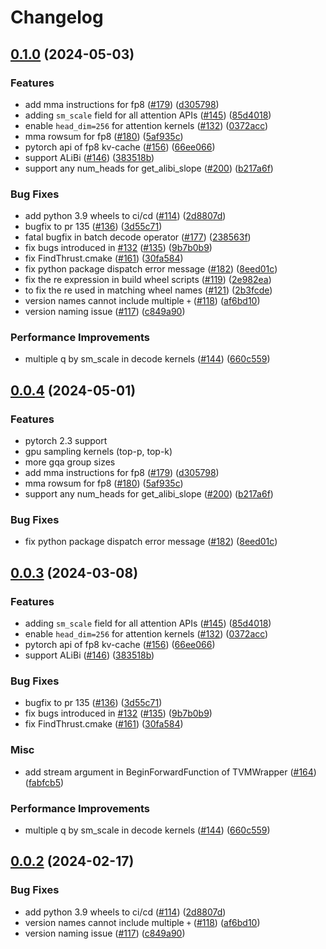 # Changelog

## [0.1.0](https://github.com/AndreSlavescu/flashinfer/compare/v0.0.4...v0.1.0) (2024-05-03)


### Features

* add mma instructions for fp8 ([#179](https://github.com/AndreSlavescu/flashinfer/issues/179)) ([d305798](https://github.com/AndreSlavescu/flashinfer/commit/d3057983e6d47e857ec3956de94eb11f62d9d83e))
* adding `sm_scale` field for all attention APIs ([#145](https://github.com/AndreSlavescu/flashinfer/issues/145)) ([85d4018](https://github.com/AndreSlavescu/flashinfer/commit/85d4018de4766dafd1be60cf6d953cd9236a4058))
* enable `head_dim=256` for attention kernels ([#132](https://github.com/AndreSlavescu/flashinfer/issues/132)) ([0372acc](https://github.com/AndreSlavescu/flashinfer/commit/0372acc44d0d393af7fd9fb3dcef0ff25953d4e1))
* mma rowsum for fp8 ([#180](https://github.com/AndreSlavescu/flashinfer/issues/180)) ([5af935c](https://github.com/AndreSlavescu/flashinfer/commit/5af935ca783d3487034110902c6406089c31acbc))
* pytorch api of fp8 kv-cache ([#156](https://github.com/AndreSlavescu/flashinfer/issues/156)) ([66ee066](https://github.com/AndreSlavescu/flashinfer/commit/66ee06683eaea7efe724c46df528ae47aa75eca2))
* support ALiBi ([#146](https://github.com/AndreSlavescu/flashinfer/issues/146)) ([383518b](https://github.com/AndreSlavescu/flashinfer/commit/383518bdf1824f68d33a2eaafd72a780f195bdd4))
* support any num_heads for get_alibi_slope ([#200](https://github.com/AndreSlavescu/flashinfer/issues/200)) ([b217a6f](https://github.com/AndreSlavescu/flashinfer/commit/b217a6fefb7bd091469467d32b8aedde4a25cad7))


### Bug Fixes

* add python 3.9 wheels to ci/cd ([#114](https://github.com/AndreSlavescu/flashinfer/issues/114)) ([2d8807d](https://github.com/AndreSlavescu/flashinfer/commit/2d8807d1fb3359ace8a03b73c92bd0679b9d4b33))
* bugfix to pr 135 ([#136](https://github.com/AndreSlavescu/flashinfer/issues/136)) ([3d55c71](https://github.com/AndreSlavescu/flashinfer/commit/3d55c71a62052c590c130897d3a3db49b14fcc34))
* fatal bugfix in batch decode operator ([#177](https://github.com/AndreSlavescu/flashinfer/issues/177)) ([238563f](https://github.com/AndreSlavescu/flashinfer/commit/238563fb8fa5f3e5906bb951c3ee84659ed9265a))
* fix bugs introduced in [#132](https://github.com/AndreSlavescu/flashinfer/issues/132) ([#135](https://github.com/AndreSlavescu/flashinfer/issues/135)) ([9b7b0b9](https://github.com/AndreSlavescu/flashinfer/commit/9b7b0b913e1fbef7aac6351109911c7ac08a8904))
* fix FindThrust.cmake ([#161](https://github.com/AndreSlavescu/flashinfer/issues/161)) ([30fa584](https://github.com/AndreSlavescu/flashinfer/commit/30fa5843aeb1ac48816967a63db140cff6044e13))
* fix python package dispatch error message ([#182](https://github.com/AndreSlavescu/flashinfer/issues/182)) ([8eed01c](https://github.com/AndreSlavescu/flashinfer/commit/8eed01c094ceb47375a1d4da8748c43a2947e959))
* fix the re expression in build wheel scripts ([#119](https://github.com/AndreSlavescu/flashinfer/issues/119)) ([2e982ea](https://github.com/AndreSlavescu/flashinfer/commit/2e982ea99fc4132dbb94aae994742fdc2da81a34))
* to fix the re used in matching wheel names ([#121](https://github.com/AndreSlavescu/flashinfer/issues/121)) ([2b3fcde](https://github.com/AndreSlavescu/flashinfer/commit/2b3fcde434a4a4b44552977484c2cfcc906f429d))
* version names cannot include multiple `+` ([#118](https://github.com/AndreSlavescu/flashinfer/issues/118)) ([af6bd10](https://github.com/AndreSlavescu/flashinfer/commit/af6bd10db03fa1353699631f6b31eee52d343569))
* version naming issue ([#117](https://github.com/AndreSlavescu/flashinfer/issues/117)) ([c849a90](https://github.com/AndreSlavescu/flashinfer/commit/c849a90e6b6756a2ca87733782607796d8c7b85a))


### Performance Improvements

* multiple q by sm_scale in decode kernels ([#144](https://github.com/AndreSlavescu/flashinfer/issues/144)) ([660c559](https://github.com/AndreSlavescu/flashinfer/commit/660c559348ba9710d0d81b53f710f7e4951eee2b))

## [0.0.4](https://github.com/flashinfer-ai/flashinfer/compare/v0.0.3...v0.1.0) (2024-05-01)


### Features

* pytorch 2.3 support
* gpu sampling kernels (top-p, top-k)
* more gqa group sizes
* add mma instructions for fp8 ([#179](https://github.com/flashinfer-ai/flashinfer/issues/179)) ([d305798](https://github.com/flashinfer-ai/flashinfer/commit/d3057983e6d47e857ec3956de94eb11f62d9d83e))
* mma rowsum for fp8 ([#180](https://github.com/flashinfer-ai/flashinfer/issues/180)) ([5af935c](https://github.com/flashinfer-ai/flashinfer/commit/5af935ca783d3487034110902c6406089c31acbc))
* support any num_heads for get_alibi_slope ([#200](https://github.com/flashinfer-ai/flashinfer/issues/200)) ([b217a6f](https://github.com/flashinfer-ai/flashinfer/commit/b217a6fefb7bd091469467d32b8aedde4a25cad7))

### Bug Fixes

* fix python package dispatch error message ([#182](https://github.com/flashinfer-ai/flashinfer/issues/182)) ([8eed01c](https://github.com/flashinfer-ai/flashinfer/commit/8eed01c094ceb47375a1d4da8748c43a2947e959))

## [0.0.3](https://github.com/flashinfer-ai/flashinfer/compare/v0.0.2...v0.0.3) (2024-03-08)


### Features

* adding `sm_scale` field for all attention APIs ([#145](https://github.com/flashinfer-ai/flashinfer/issues/145)) ([85d4018](https://github.com/flashinfer-ai/flashinfer/commit/85d4018de4766dafd1be60cf6d953cd9236a4058))
* enable `head_dim=256` for attention kernels ([#132](https://github.com/flashinfer-ai/flashinfer/issues/132)) ([0372acc](https://github.com/flashinfer-ai/flashinfer/commit/0372acc44d0d393af7fd9fb3dcef0ff25953d4e1))
* pytorch api of fp8 kv-cache ([#156](https://github.com/flashinfer-ai/flashinfer/issues/156)) ([66ee066](https://github.com/flashinfer-ai/flashinfer/commit/66ee06683eaea7efe724c46df528ae47aa75eca2))
* support ALiBi ([#146](https://github.com/flashinfer-ai/flashinfer/issues/146)) ([383518b](https://github.com/flashinfer-ai/flashinfer/commit/383518bdf1824f68d33a2eaafd72a780f195bdd4))


### Bug Fixes

* bugfix to pr 135 ([#136](https://github.com/flashinfer-ai/flashinfer/issues/136)) ([3d55c71](https://github.com/flashinfer-ai/flashinfer/commit/3d55c71a62052c590c130897d3a3db49b14fcc34))
* fix bugs introduced in [#132](https://github.com/flashinfer-ai/flashinfer/issues/132) ([#135](https://github.com/flashinfer-ai/flashinfer/issues/135)) ([9b7b0b9](https://github.com/flashinfer-ai/flashinfer/commit/9b7b0b913e1fbef7aac6351109911c7ac08a8904))
* fix FindThrust.cmake ([#161](https://github.com/flashinfer-ai/flashinfer/issues/161)) ([30fa584](https://github.com/flashinfer-ai/flashinfer/commit/30fa5843aeb1ac48816967a63db140cff6044e13))


### Misc
* add stream argument in BeginForwardFunction of TVMWrapper ([#164](https://github.com/flashinfer-ai/flashinfer/pull/164)) ([fabfcb5](https://github.com/flashinfer-ai/flashinfer/tree/fabfcb5751dcc003137a5a7d2d5514f3afe2e302))


### Performance Improvements

* multiple q by sm_scale in decode kernels ([#144](https://github.com/flashinfer-ai/flashinfer/issues/144)) ([660c559](https://github.com/flashinfer-ai/flashinfer/commit/660c559348ba9710d0d81b53f710f7e4951eee2b))

## [0.0.2](https://github.com/flashinfer-ai/flashinfer/compare/v0.0.1...v0.0.2) (2024-02-17)


### Bug Fixes

* add python 3.9 wheels to ci/cd ([#114](https://github.com/flashinfer-ai/flashinfer/issues/114)) ([2d8807d](https://github.com/flashinfer-ai/flashinfer/commit/2d8807d1fb3359ace8a03b73c92bd0679b9d4b33))
* version names cannot include multiple `+` ([#118](https://github.com/flashinfer-ai/flashinfer/issues/118)) ([af6bd10](https://github.com/flashinfer-ai/flashinfer/commit/af6bd10db03fa1353699631f6b31eee52d343569))
* version naming issue ([#117](https://github.com/flashinfer-ai/flashinfer/issues/117)) ([c849a90](https://github.com/flashinfer-ai/flashinfer/commit/c849a90e6b6756a2ca87733782607796d8c7b85a))
